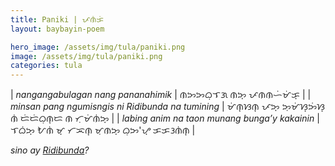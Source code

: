 ```yaml
---
title: Paniki | ᜉᜈᜒᜃᜒ
layout: baybayin-poem

hero_image: /assets/img/tula/paniki.png
image: /assets/img/tula/paniki.png
categories: tula
---
```


| *nangangabulagan nang pananahimik* | ᜈᜅᜅᜊᜓᜎᜄ ᜈᜅ᜔ ᜉᜈᜈᜑᜒᜋᜒᜃ᜔ |
| *minsan pang ngumisngis ni Ridibunda na tumining* | ᜋᜒᜈ᜔ᜐᜈ᜔ ᜉᜅ᜔ ᜅᜓᜋᜒᜐ᜔ᜅᜒᜐ᜔ ᜈᜒ ᜇᜒᜇᜒᜊᜓᜈ᜔ᜇ ᜈ ᜆᜓᜋᜒᜈᜒᜅ᜔ |
| *labing anim na taon munang bunga’y kakainin* | ᜎᜊᜒᜅ᜔ ᜀᜈᜒ ᜋ᜔ ᜆᜁᜈ᜔ ᜋᜓᜈᜅ᜔ ᜊᜓᜅ'ᜌ᜔ ᜃᜃᜂᜈᜒᜈ᜔ |

*sino ay [Ridibunda](https://mnh.uplb.edu.ph/press-release/cicada-laughs-its-way-to-becoming-a-new-species/)?*